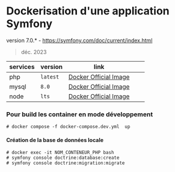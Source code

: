 # Dockerisation d'une application Symfony
version 7.0.* - https://symfony.com/doc/current/index.html
> déc. 2023

| services  |  version | link  |   |   |
|---|---|---|---|---|
|  php | `latest`  | [Docker Official Image](https://hub.docker.com/_/php/tags?page=1&name=8.3.0) |   |   |
|  mysql |  `8.0`| [Docker Official Image](https://hub.docker.com/_/mysql) |   |   |
|  node |  `lts` | [Docker Official Image](https://hub.docker.com/_/node) |   |   |

### Pour build les container en mode développement

```console
# docker compose -f docker-compose.dev.yml  up
``````



#### Création de la base de données locale

```console
# docker exec -it NOM_CONTENEUR_PHP bash
# symfony console doctrine:database:create
# symfony console doctrine:migration:migrate
``````